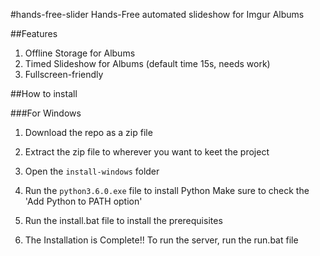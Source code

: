 #hands-free-slider
Hands-Free automated slideshow for Imgur Albums

##Features
1. Offline Storage for Albums
2. Timed Slideshow for Albums (default time 15s, needs work)
3. Fullscreen-friendly

##How to install

###For Windows

1. Download the repo as a zip file
2. Extract the zip file to wherever you want to keet the project
3. Open the `install-windows` folder

4. Run the `python3.6.0.exe` file to install Python
Make sure to check the 'Add Python to PATH option'

5. Run the install.bat file to install the prerequisites

6. The Installation is Complete!!
To run the server, run the run.bat file
